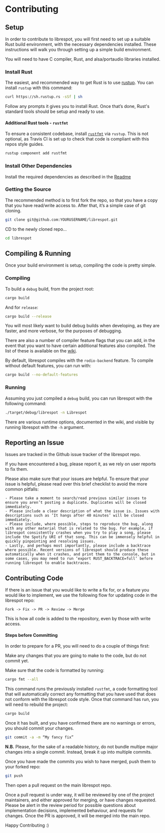 # Contributing

## Setup

In order to contribute to librespot, you will first need to set up a suitable Rust build environment, with the necessary dependencies installed. These instructions will walk you through setting up a simple build environment.

You will need to have C compiler, Rust, and alsa/portaudio libraries installed.

### Install Rust

The easiest, and recommended way to get Rust is to use [rustup](https://rustup.rs). You can install `rustup` with this command:

```bash
curl https://sh.rustup.rs -sSf | sh
```

Follow any prompts it gives you to install Rust. Once that’s done, Rust's standard tools should be setup and ready to use.

#### Additional Rust tools - `rustfmt`
To ensure a consistent codebase, install [`rustfmt`](https://github.com/rust-lang/rustfmt) via `rustup`.
This is not optional, as Travis CI is set up to check that code is compliant with this repos style guides.
```bash
rustup component add rustfmt
```

### Install Other Dependencies

Install the required dependencies as described in the [Readme](https://github.com/librespot-org/librespot#building)

### Getting the Source

The recommended method is to first fork the repo, so that you have a copy that you have read/write access to. After that, it’s a simple case of git cloning.

```bash
git clone git@github.com:YOURUSERNAME/librespot.git
```

CD to the newly cloned repo...

```bash
cd librespot
```

## Compiling & Running

Once your build environment is setup, compiling the code is pretty simple.

### Compiling

To build a ```debug``` build, from the project root:

```bash
cargo build
```

And for ```release```:

```bash
cargo build --release
```

You will most likely want to build debug builds when developing, as they are faster, and more verbose, for the purposes of debugging.

There are also a number of compiler feature flags that you can add, in the event that you want to have certain additional features also compiled. The list of these is available on the [wiki](https://github.com/librespot-org/librespot/wiki/Compiling#addition-features).

By default, librespot compiles with the ```rodio-backend``` feature. To compile without default features, you can run with:

```bash
cargo build --no-default-features
```

### Running

Assuming you just compiled a ```debug``` build, you can run librespot with the following command:

```bash
./target/debug/librespot -n Librespot
```

There are various runtime options, documented in the wiki, and visible by running librespot with the ```-h``` argument.

## Reporting an Issue

Issues are tracked in the Github issue tracker of the librespot repo.

If you have encountered a bug, please report it, as we rely on user reports to fix them.

Please also make sure that your issues are helpful. To ensure that your issue is helpful, please read over this brief checklist to avoid the more common pitfalls:

	- Please take a moment to search/read previous similar issues to ensure you aren’t posting a duplicate. Duplicates will be closed immediately.
	- Please include a clear description of what the issue is. Issues with descriptions such as ‘It hangs after 40 minutes’ will be closed immediately.
	- Please include, where possible, steps to reproduce the bug, along with any other material that is related to the bug. For example, if librespot consistently crashes when you try to play a song, please include the Spotify URI of that song. This can be immensely helpful in quickly pinpointing and resolving issues.
	- Lastly, and perhaps most importantly, please include a backtrace where possible. Recent versions of librespot should produce these automatically when it crashes, and print them to the console, but in some cases, you may need to run ‘export RUST_BACKTRACE=full’ before running librespot to enable backtraces.

## Contributing Code

If there is an issue that you would like to write a fix for, or a feature you would like to implement, we use the following flow for updating code in the librespot repo:

```
Fork -> Fix -> PR -> Review -> Merge
```

This is how all code is added to the repository, even by those with write access.

#### Steps before Committing

In order to prepare for a PR, you will need to do a couple of things first:

Make any changes that you are going to make to the code, but do not commit yet.

Make sure that the code is formatted by running:
```bash
cargo fmt --all
```

This command runs the previously installed ```rustfmt```, a code formatting tool that will automatically correct any formatting that you have used that does not conform with the librespot code style. Once that command has run, you will need to rebuild the project:

```bash
cargo build
```

Once it has built, and you have confirmed there are no warnings or errors, you should commit your changes.

```bash
git commit -a -m “My fancy fix”
```

**N.B.** Please, for the sake of a readable history, do not bundle multipe major changes into a single commit. Instead, break it up into multiple commits.

Once you have made the commits you wish to have merged, push them to your forked repo:

```bash
git push
```

Then open a pull request on the main librespot repo.

Once a pull request is under way, it will be reviewed by one of the project maintainers, and either approved for merging, or have changes requested. Please be alert in the review period for possible questions about implementation decisions, implemented behaviour, and requests for changes. Once the PR is approved, it will be merged into the main repo.

Happy Contributing :)
